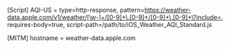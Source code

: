   [Script]
  AQI-US = type=http-response, pattern=https://weather-data.apple.com/v1/weather/[\w-]+/[0-9]+\.[0-9]+/[0-9]+\.[0-9]+\?include=, requires-body=true, script-path=/path/to/iOS_Weather_AQI_Standard.js

  [MITM]
  hostname = weather-data.apple.com
